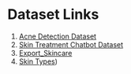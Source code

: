 # Dataset Links

1. [Acne Detection Dataset](https://colab.research.google.com/drive/1A23nCRJN0Nja3TpACUpVmaqBKBu_d3nL?usp=sharing)
2. [Skin Treatment Chatbot Dataset](https://drive.google.com/file/d/1YNSqKLCnRFHe4zp636fmubRvfBS0eY_p/view?usp=sharing)
3. [Export_Skincare](https://docs.google.com/spreadsheets/d/1AxEHqCjkmJYy6cNqp4zrAThM6fFbcKwm9Nnr5020d8c/edit?usp=sharing)
4. [Skin Types]([https://drive.google.com/drive/folders/1QW1DeHN6dHCXlbvtI37W3OBp9IoxGNA-?usp=sharing))   
